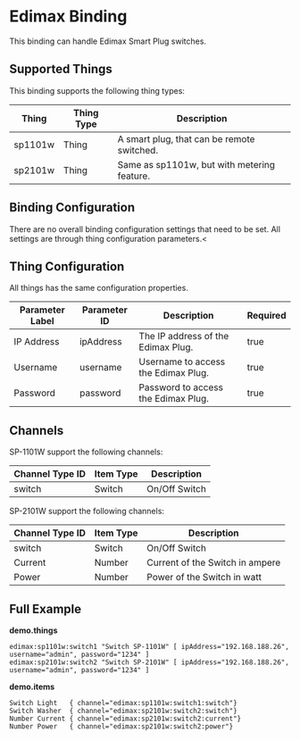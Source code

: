 # Edimax Binding

This binding can handle Edimax Smart Plug switches.

## Supported Things

This binding supports the following thing types:

| Thing        | Thing Type | Description                                            |
|--------------|------------|--------------------------------------------------------|
| sp1101w      | Thing      | A smart plug, that can be remote switched.             |
| sp2101w      | Thing      | Same as sp1101w, but with metering feature.            |

## Binding Configuration

There are no overall binding configuration settings that need to be set. All settings are through thing configuration parameters.<

## Thing Configuration

All things has the same configuration properties.

| Parameter Label              | Parameter ID             | Description                                        | Required |
|------------------------------|--------------------------|----------------------------------------------------|----------|
| IP Address                   | ipAddress                | The IP address of the Edimax Plug.                 | true     |
| Username                     | username                 | Username to access the Edimax Plug.                | true     |
| Password                     | password                 | Password to access the Edimax Plug.                | true     |

## Channels

SP-1101W support the following channels:

| Channel Type ID | Item Type    | Description                               |
|-----------------|--------------|-------------------------------------------|
| switch          | Switch       | On/Off Switch                             |

SP-2101W support the following channels:

| Channel Type ID | Item Type    | Description                               |
|-----------------|--------------|-------------------------------------------|
| switch          | Switch       | On/Off Switch                             |
| Current         | Number       | Current of the Switch in ampere           |
| Power           | Number       | Power of the Switch in watt               |

## Full Example

**demo.things**

```
edimax:sp1101w:switch1 "Switch SP-1101W" [ ipAddress="192.168.188.26", username="admin", password="1234" ]
edimax:sp2101w:switch2 "Switch SP-2101W" [ ipAddress="192.168.188.26", username="admin", password="1234" ]
```

**demo.items**

```
Switch Light   { channel="edimax:sp1101w:switch1:switch"} 
Switch Washer  { channel="edimax:sp2101w:switch2:switch"}
Number Current { channel="edimax:sp2101w:switch2:current"}
Number Power   { channel="edimax:sp2101w:switch2:power"}
```